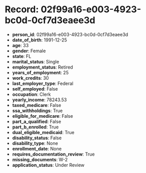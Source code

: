 # Record: 02f99a16-e003-4923-bc0d-0cf7d3eaee3d

- **person_id**: 02f99a16-e003-4923-bc0d-0cf7d3eaee3d
- **date_of_birth**: 1991-12-25
- **age**: 33
- **gender**: Female
- **state**: FL
- **marital_status**: Single
- **employment_status**: Retired
- **years_of_employment**: 25
- **work_credits**: 30
- **last_employer_type**: Federal
- **self_employed**: False
- **occupation**: Clerk
- **yearly_income**: 78243.53
- **taxed_medicare**: False
- **ssa_withholdings**: True
- **eligible_for_medicare**: False
- **part_a_qualified**: False
- **part_b_enrolled**: True
- **dual_eligible_medicaid**: True
- **disability_status**: False
- **disability_type**: None
- **enrollment_date**: None
- **requires_documentation_review**: True
- **missing_documents**: W-2
- **application_status**: Under Review